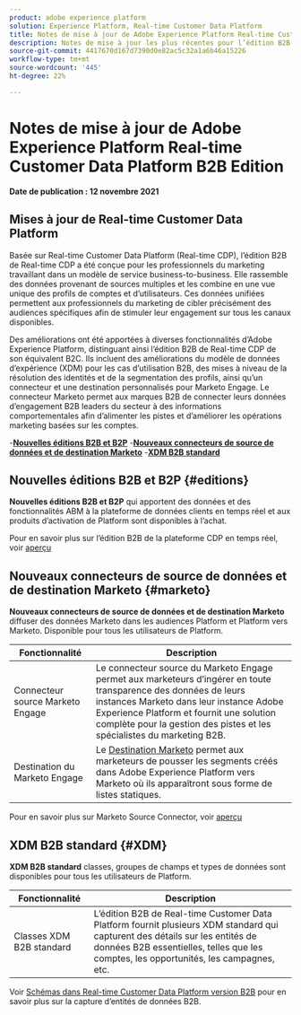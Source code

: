 ```yaml
---
product: adobe experience platform
solution: Experience Platform, Real-time Customer Data Platform
title: Notes de mise à jour de Adobe Experience Platform Real-time Customer Data Platform B2B
description: Notes de mise à jour les plus récentes pour l’édition B2B de Adobe Experience Platform Real-time Customer Data Platform.
source-git-commit: 4417670d167d7390d0e82ac5c32a1a6b46a15226
workflow-type: tm+mt
source-wordcount: '445'
ht-degree: 22%

---
```


# Notes de mise à jour de Adobe Experience Platform Real-time Customer Data Platform B2B Edition

**Date de publication : 12 novembre 2021**

## Mises à jour de Real-time Customer Data Platform

Basée sur Real-time Customer Data Platform (Real-time CDP), l’édition B2B de Real-time CDP a été conçue pour les professionnels du marketing travaillant dans un modèle de service business-to-business. Elle rassemble des données provenant de sources multiples et les combine en une vue unique des profils de comptes et d’utilisateurs. Ces données unifiées permettent aux professionnels du marketing de cibler précisément des audiences spécifiques afin de stimuler leur engagement sur tous les canaux disponibles.

Des améliorations ont été apportées à diverses fonctionnalités d’Adobe Experience Platform, distinguant ainsi l’édition B2B de Real-time CDP de son équivalent B2C. Ils incluent des améliorations du modèle de données d’expérience (XDM) pour les cas d’utilisation B2B, des mises à niveau de la résolution des identités et de la segmentation des profils, ainsi qu’un connecteur et une destination personnalisés pour Marketo Engage. Le connecteur Marketo permet aux marques B2B de connecter leurs données d’engagement B2B leaders du secteur à des informations comportementales afin d’alimenter les pistes et d’améliorer les opérations marketing basées sur les comptes.

-[**Nouvelles éditions B2B et B2P**](#editions)
-[**Nouveaux connecteurs de source de données et de destination Marketo**](#marketo)
-[**XDM B2B standard**](#XDM)

## Nouvelles éditions B2B et B2P {#editions}

**Nouvelles éditions B2B et B2P** qui apportent des données et des fonctionnalités ABM à la plateforme de données clients en temps réel et aux produits d’activation de Platform sont disponibles à l’achat.

Pour en savoir plus sur l’édition B2B de la plateforme CDP en temps réel, voir [aperçu](./b2b-overview.md)

## Nouveaux connecteurs de source de données et de destination Marketo {#marketo}

**Nouveaux connecteurs de source de données et de destination Marketo** diffuser des données Marketo dans les audiences Platform et Platform vers Marketo. Disponible pour tous les utilisateurs de Platform.

| Fonctionnalité | Description |
|---|---|
| Connecteur source Marketo Engage | Le connecteur source du Marketo Engage permet aux marketeurs d’ingérer en toute transparence des données de leurs instances Marketo dans leur instance Adobe Experience Platform et fournit une solution complète pour la gestion des pistes et les spécialistes du marketing B2B. |
| Destination du Marketo Engage | Le [Destination Marketo](https://experienceleague.adobe.com/docs/experience-platform/destinations/catalog/adobe/marketo-engage.html?lang=fr) permet aux marketeurs de pousser les segments créés dans Adobe Experience Platform vers Marketo où ils apparaîtront sous forme de listes statiques. |

Pour en savoir plus sur Marketo Source Connector, voir [aperçu](../sources/connectors/adobe-applications/marketo/marketo.md)

## XDM B2B standard {#XDM}

**XDM B2B standard** classes, groupes de champs et types de données sont disponibles pour tous les utilisateurs de Platform.

| Fonctionnalité | Description |
|---|---|
| Classes XDM B2B standard | L’édition B2B de Real-time Customer Data Platform fournit plusieurs XDM standard qui capturent des détails sur les entités de données B2B essentielles, telles que les comptes, les opportunités, les campagnes, etc. |

Voir [Schémas dans Real-time Customer Data Platform version B2B](./schemas/b2b.md) pour en savoir plus sur la capture d’entités de données B2B.
